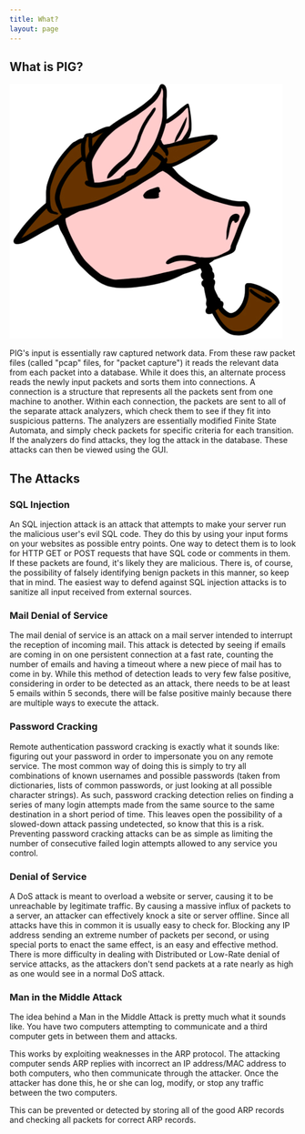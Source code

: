 ```yaml
---
title: What?
layout: page
---
```


## What is PIG?

![Detective P.I.G.](img/pig.png)

PIG's input is essentially raw captured network data. From these raw packet files (called "pcap" files, for "packet capture") it reads the relevant data from each packet into a database. While it does this, an alternate process reads the newly input packets and sorts them into connections. A connection is a structure that represents all the packets sent from one machine to another. Within each connection, the packets are sent to all of the separate attack analyzers, which check them to see if they fit into suspicious patterns. The analyzers are essentially modified Finite State Automata, and simply check packets for specific criteria for each transition. If the analyzers do find attacks, they log the attack in the database. These attacks can then be viewed using the GUI.

## The Attacks

### SQL Injection

An SQL injection attack is an attack that attempts to make your server run the malicious user's evil SQL code. They do this by using your input forms on your websites as possible entry points. One way to detect them is to look for HTTP GET or POST requests that have SQL code or comments in them. If these packets are found, it's likely they are malicious. There is, of course, the possibility of falsely identifying benign packets in this manner, so keep that in mind. The easiest way to defend against SQL injection attacks is to sanitize all input received from external sources.

### Mail Denial of Service

The mail denial of service is an attack on a mail server intended to interrupt the reception of incoming mail.  This attack is detected by seeing if emails are coming in on one persistent connection at a fast rate, counting the number of emails and having a timeout where a new piece of mail has to come in by.  While this method of detection leads to very few false positive, considering in order to be detected as an attack, there needs to be at least 5 emails within 5 seconds, there will be false positive mainly because there are multiple ways to execute the attack.

### Password Cracking

Remote authentication password cracking is exactly what it sounds like: figuring out your password in order to impersonate you on any remote service.  The most common way of doing this is simply to try all combinations of known usernames and possible passwords (taken from dictionaries, lists of common passwords, or just looking at all possible character strings).  As such, password cracking detection relies on finding a series of many login attempts made from the same source to the same destination in a short period of time.  This leaves open the possibility of a slowed-down attack passing undetected, so know that this is a risk.  Preventing password cracking attacks can be as simple as limiting the number of consecutive failed login attempts allowed to any service you control.

### Denial of Service

A DoS attack is meant to overload a website or server, causing it to be unreachable by legitimate traffic. By causing a massive influx of packets to a server, an attacker can effectively knock a site or server offline. Since all attacks have this in common it is usually easy to check for. Blocking any IP address sending an extreme number of packets per second, or using special ports to enact the same effect, is an easy and effective method. There is more difficulty in dealing with Distributed or Low-Rate denial of service attacks, as the attackers don't send packets at a rate nearly as high as one would see in a normal DoS attack.

### Man in the Middle Attack

The idea behind a Man in the Middle Attack is pretty much what it sounds like. You have two computers attempting to communicate and a third computer gets in between them and attacks.

This works by exploiting weaknesses in the ARP protocol. The attacking computer sends ARP replies with incorrect an IP address/MAC address to both computers, who then communicate through the attacker. Once the attacker has done this, he or she can log, modify, or stop any traffic between the two computers.

This can be prevented or detected by storing all of the good ARP records and checking all packets for correct ARP records.
